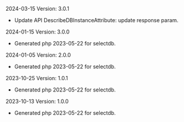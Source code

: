 2024-03-15 Version: 3.0.1
- Update API DescribeDBInstanceAttribute: update response param.


2024-01-15 Version: 3.0.0
- Generated php 2023-05-22 for selectdb.

2024-01-05 Version: 2.0.0
- Generated php 2023-05-22 for selectdb.

2023-10-25 Version: 1.0.1
- Generated php 2023-05-22 for selectdb.

2023-10-13 Version: 1.0.0
- Generated php 2023-05-22 for selectdb.

